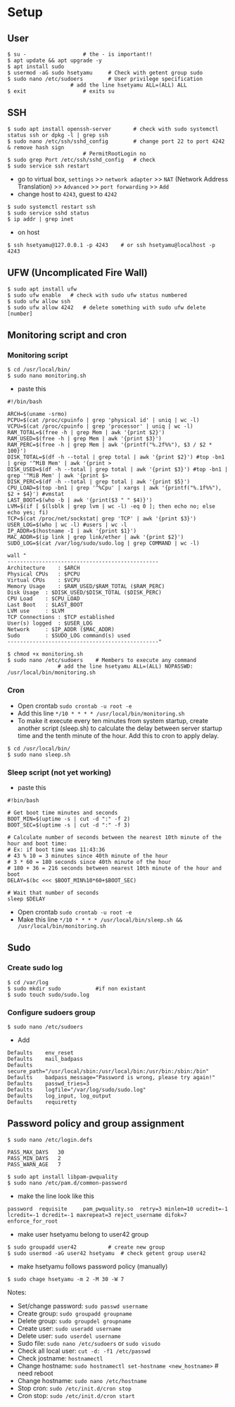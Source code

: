 # Setup

## User
```
$ su - 					# the - is important!!
$ apt update && apt upgrade -y
$ apt install sudo
$ usermod -aG sudo hsetyamu		# Check with getent group sudo
$ sudo nano /etc/sudoers		# User privilege specification 	
					# add the line hsetyamu	ALL=(ALL) ALL
$ exit 					# exits su
```

## SSH
```
$ sudo apt install openssh-server		# check with sudo systemctl status ssh or dpkg -l | grep ssh
$ sudo nano /etc/ssh/sshd_config		# change port 22 to port 4242 & remove hash sign
						# PermitRootLogin no
$ sudo grep Port /etc/ssh/sshd_config	# check
$ sudo service ssh restart
```
- go to virtual box, ```settings``` >> ```network adapter``` >> ```NAT``` (Network Address Translation) >> ```Advanced``` >> ```port forwarding``` >> ```Add```
- change host to ```4243```, guest to ```4242```
```
$ sudo systemctl restart ssh
$ sudo service sshd status
$ ip addr | grep inet
```
- on host
```
$ ssh hsetyamu@127.0.0.1 -p 4243 	# or ssh hsetyamu@localhost -p 4243
```

## UFW (Uncomplicated Fire Wall)
```
$ sudo apt install ufw
$ sudo ufw enable	# check with sudo ufw status numbered
$ sudo ufw allow ssh
$ sudo ufw allow 4242 	# delete something with sudo ufw delete [number] 

```
## Monitoring script and cron
### Monitoring script

```
$ cd /usr/local/bin/
$ sudo nano monitoring.sh
```
- paste this
```
#!/bin/bash

ARCH=$(uname -srmo)
PCPU=$(cat /proc/cpuinfo | grep 'physical id' | uniq | wc -l)
VCPU=$(cat /proc/cpuinfo | grep 'processor' | uniq | wc -l)
RAM_TOTAL=$(free -h | grep Mem | awk '{print $2}')
RAM_USED=$(free -h | grep Mem | awk '{print $3}')
RAM_PERC=$(free -h | grep Mem | awk '{printf("%.2f%%"), $3 / $2 * 100}')
DISK_TOTAL=$(df -h --total | grep total | awk '{print $2}') #top -bn1 | grep '^MiB Mem' | awk '{print >
DISK_USED=$(df -h --total | grep total | awk '{print $3}') #top -bn1 | grep '^MiB Mem' | awk '{print $>
DISK_PERC=$(df -h --total | grep total | awk '{print $5}')
CPU_LOAD=$(top -bn1 | grep '^%Cpu' | xargs | awk '{printf("%.1f%%"), $2 + $4}') #vmstat
LAST_BOOT=$(who -b | awk '{print($3 " " $4)}')
LVM=$(if [ $(lsblk | grep lvm | wc -l) -eq 0 ]; then echo no; else echo yes; fi)
TCP=$(cat /proc/net/sockstat| grep 'TCP' | awk '{print $3}')
USER_LOG=$(who | wc -l) #users | wc -l
IP_ADDR=$(hostname -I | awk '{print $1}')
MAC_ADDR=$(ip link | grep link/ether | awk '{print $2}')
SUDO_LOG=$(cat /var/log/sudo/sudo.log | grep COMMAND | wc -l)

wall "
------------------------------------------------
Architecture	: $ARCH
Physical CPUs	: $PCPU
Virtual CPUs	: $VCPU
Memory Usage	: $RAM_USED/$RAM_TOTAL ($RAM_PERC)
Disk Usage	: $DISK_USED/$DISK_TOTAL ($DISK_PERC)
CPU Load	: $CPU_LOAD
Last Boot	: $LAST_BOOT
LVM use		: $LVM
TCP Connections	: $TCP established
User(s) logged	: $USER_LOG
Network		: $IP_ADDR ($MAC_ADDR)
Sudo		: $SUDO_LOG command(s) used
------------------------------------------------"
```

```
$ chmod +x monitoring.sh
$ sudo nano /etc/sudoers	# Members to execute any command 	
				# add the line hsetyamu ALL=(ALL) NOPASSWD: /usr/local/bin/monitoring.sh
```

### Cron

- Open crontab ```sudo crontab -u root -e```
- Add this line ```*/10 * * * * /usr/local/bin/monitoring.sh```
-  To make it execute every ten minutes from system startup, create another script (sleep.sh) to calculate the delay between server startup time and the tenth minute of the hour. Add this to cron to apply delay.

```
$ cd /usr/local/bin/
$ sudo nano sleep.sh
```

### Sleep script (not yet working)

- paste this
```
#!bin/bash

# Get boot time minutes and seconds
BOOT_MIN=$(uptime -s | cut -d ":" -f 2)
BOOT_SEC=$(uptime -s | cut -d ":" -f 3)

# Calculate number of seconds between the nearest 10th minute of the hour and boot time:
# Ex: if boot time was 11:43:36
# 43 % 10 = 3 minutes since 40th minute of the hour
# 3 * 60 = 180 seconds since 40th minute of the hour
# 180 + 36 = 216 seconds between nearest 10th minute of the hour and boot
DELAY=$(bc <<< $BOOT_MIN%10*60+$BOOT_SEC)

# Wait that number of seconds
sleep $DELAY
```
- Open crontab ```sudo crontab -u root -e```
- Make this line ```*/10 * * * * /usr/local/bin/sleep.sh && /usr/local/bin/monitoring.sh```

## Sudo
### Create sudo log
```
$ cd /var/log
$ sudo mkdir sudo			#if non existant
$ sudo touch sudo/sudo.log
```

### Configure sudoers group
```
$ sudo nano /etc/sudoers
```
- Add
```
Defaults	env_reset
Defaults	mail_badpass
Defaults	secure_path="/usr/local/sbin:/usr/local/bin:/usr/bin:/sbin:/bin"
Defaults	badpass_message="Password is wrong, please try again!"
Defaults	passwd_tries=3
Defaults	logfile="/var/log/sudo/sudo.log"
Defaults	log_input, log_output
Defaults	requiretty
```

## Password policy and group assignment
```
$ sudo nano /etc/login.defs
```
```
PASS_MAX_DAYS	30
PASS_MIN_DAYS	2
PASS_WARN_AGE	7
```
```
$ sudo apt install libpam-pwquality
$ sudo nano /etc/pam.d/common-password
```
- make the line look like this
```
password  requisite     pam_pwquality.so  retry=3 minlen=10 ucredit=-1 lcredit=-1 dcredit=-1 maxrepeat=3 reject_username difok=7 enforce_for_root
```
- make user hsetyamu belong to user42 group
```
$ sudo groupadd user42			# create new group 
$ sudo usermod -aG user42 hsetyamu	# check getent group user42
```
- make hsetyamu follows password policy (manually)
```
$ sudo chage hsetyamu -m 2 -M 30 -W 7
```

Notes:
- Set/change password: ```sudo passwd username```
- Create group: ```sudo groupadd groupname```
- Delete group: ```sudo groupdel groupname```
- Create user: ```sudo useradd username```
- Delete user: ```sudo userdel username```
- Sudo file: ```sudo nano /etc/sudoers``` or ```sudo visudo```
- Check all local user: ```cut -d: -f1 /etc/passwd```
- Check jostname: ```hostnamectl```
- Change hostname: ```sudo hostnamectl set-hostname <new_hostname>```	# need reboot
- Change hostname: ```sudo nano /etc/hostname```
- Stop cron: ```sudo /etc/init.d/cron stop```
- Cron stop: ```sudo /etc/init.d/cron start```




